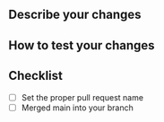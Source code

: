 ## Describe your changes

## How to test your changes

## Checklist
- [ ] Set the proper pull request name
- [ ] Merged main into your branch